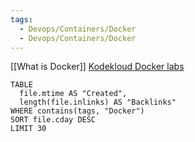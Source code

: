 ```yaml
---
tags:
  - Devops/Containers/Docker
  - Devops/Containers/Docker
---
```

 


   [[What is Docker]]
  [Kodekloud Docker labs](docker-labs.md)
```dataview
TABLE 
  file.mtime AS "Created", 
  length(file.inlinks) AS "Backlinks"
WHERE contains(tags, "Docker") 
SORT file.cday DESC
LIMIT 30
```
